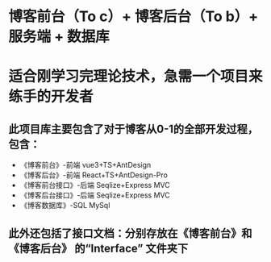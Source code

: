 

#  博客前台（To c）+ 博客后台（To b）+ 服务端 + 数据库

# 适合刚学习完理论技术，急需一个项目来练手的开发者
## 此项目库主要包含了对于博客从0-1的全部开发过程，包含：
* 《博客前台》-前端  vue3+TS+AntDesign   
* 《博客后台》-前端   React+TS+AntDesign-Pro
* 《博客前台接口》-后端  Seqlize+Express  MVC
* 《博客后台接口》-后端   Seqlize+Express  MVC
* 《博客数据库》-SQL   MySql

## 此外还包括了**接口文档**：分别存放在《博客前台》和《博客后台》 的“Interface” 文件夹下 





